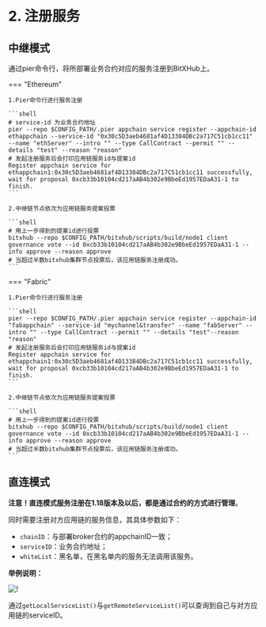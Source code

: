 # 2. 注册服务

## 中继模式

通过pier命令行，将所部署业务合约对应的服务注册到BitXHub上。

=== "Ethereum"

    1.Pier命令行进行服务注册

    ```shell
    # service-id 为业务合约地址
    pier --repo $CONFIG_PATH/.pier appchain service register --appchain-id ethappchain --service-id "0x30c5D3aeb4681af4D13384DBc2a717C51cb1cc11" --name "ethServer" --intro "" --type CallContract --permit "" --details "test" --reason "reason"
    # 发起注册服务后会打印应用链服务id与提案id
    Register appchain service for ethappchain1:0x30c5D3aeb4681af4D13384DBc2a717C51cb1cc11 successfully, wait for proposal 0xcb33b10104cd217aAB4b302e9BbeEd1957EDaA31-1 to finish.
    ```

    2.中继链节点依次为应用链服务提案投票

    ```shell
    # 用上一步得到的提案id进行投票
    bitxhub --repo $CONFIG_PATH/bitxhub/scripts/build/node1 client governance vote --id 0xcb33b10104cd217aAB4b302e9BbeEd1957EDaA31-1 --info approve --reason approve
    # 当超过半数bitxhub集群节点投票后，该应用链服务注册成功。
    ```
=== "Fabric"

    1.Pier命令行进行服务注册

    ```shell
    pier --repo $CONFIG_PATH/.pier appchain service register --appchain-id "fabappchain" --service-id "mychannel&transfer" --name "fabServer" --intro "" --type CallContract --permit "" --details "test"--reason "reason"
    # 发起注册服务后会打印应用链服务id与提案id
    Register appchain service for ethappchain1:0x30c5D3aeb4681af4D13384DBc2a717C51cb1cc11 successfully, wait for proposal 0xcb33b10104cd217aAB4b302e9BbeEd1957EDaA31-1 to finish.
    ```

    2.中继链节点依次为应用链服务提案投票

    ```shell
    # 用上一步得到的提案id进行投票
    bitxhub --repo $CONFIG_PATH/bitxhub/scripts/build/node1 client governance vote --id 0xcb33b10104cd217aAB4b302e9BbeEd1957EDaA31-1 --info approve --reason approve
    # 当超过半数bitxhub集群节点投票后，该应用链服务注册成功。
    ```

## 直连模式

**注意！直连模式服务注册在1.18版本及以后，都是通过合约的方式进行管理**。

同时需要注册对方应用链的服务信息，其具体参数如下：

- `chainID`：与部署broker合约的appchainID一致；
- `serviceID`：业务合约地址；
- `whiteList`：黑名单，在黑名单内的服务无法调用该服务。

**举例说明：**

![!](../../../../assets/direct5.png)

通过`getLocalServiceList()`与`getRemoteServiceList()`可以查询到自己与对方应用链的serviceID。
